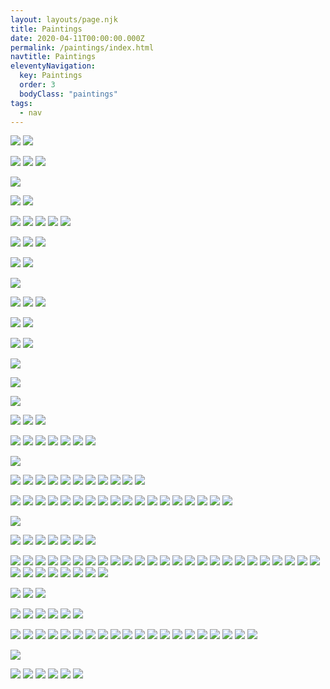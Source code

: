 ```yaml
---
layout: layouts/page.njk
title: Paintings
date: 2020-04-11T00:00:00.000Z
permalink: /paintings/index.html
navtitle: Paintings
eleventyNavigation:
  key: Paintings
  order: 3
  bodyClass: "paintings"
tags:
  - nav
---
```


![](/static/img/paintings/organicform5-chromeyellow-sq.jpg?nf_resize=fit&w=640)
![](/static/img/paintings/avatar.jpg?nf_resize=fit&w=640)
<!-- ![](/static/img/paintings/daddy-long-legs-on-horses.jpg?nf_resize=fit&w=640) -->
![](/static/img/paintings/fourheads.jpg?nf_resize=fit&w=640)
![](/static/img/paintings/icebergcrop.jpg?nf_resize=fit&w=640)
![](/static/img/paintings/luchaguerrero.jpg?nf_resize=fit&w=640)
<!-- ![](/static/img/paintings/seahawklucha.jpg?nf_resize=fit&w=640) -->
![](/static/img/paintings/yellowsquiggle.jpg?nf_resize=fit&w=640)
<!-- ![](/static/img/paintings/kissguy.jpg?nf_resize=fit&w=640) -->
![](/static/img/paintings/kissguy2.jpg?nf_resize=fit&w=640)
![](/static/img/paintings/imoverit171207.jpg?nf_resize=fit&w=640)
<!-- ![](/static/img/paintings/image_Message_1557505096417.jpg?nf_resize=fit&w=640) -->
![](/static/img/paintings/keysJune2019.jpg?nf_resize=fit&w=640)
![](/static/img/paintings/Had-Enough.jpg?nf_resize=fit&w=640)
![](/static/img/paintings/idontlikethisinsun.jpg?nf_resize=fit&w=640)
![](/static/img/paintings/thatsitthatsitoutdoors.jpg?nf_resize=fit&w=640)
![](/static/img/paintings/pinkandyellowluchador.jpg?nf_resize=fit&w=640)
<!-- ![](/static/img/paintings/squigglenumbertwo.jpg?nf_resize=fit&w=640) -->
![](/static/img/paintings/benthead.jpg?nf_resize=fit&w=640)
![](/static/img/paintings/eater640.jpg?nf_resize=fit&w=640)
![](/static/img/paintings/squiggle4.jpg?nf_resize=fit&w=640)
<!-- ![](/static/img/paintings/yellowsilverhead.jpg?nf_resize=fit&w=640) -->
<!-- ![](/static/img/paintings/luchadornumberone.jpg?nf_resize=fit&w=640) -->
![](/static/img/paintings/armstroker.jpg?nf_resize=fit&w=640)
![](/static/img/paintings/awfulbaby.jpg?nf_resize=fit&w=640)
<!-- ![](/static/img/paintings/blackeye.jpg?nf_resize=fit&w=640) -->
![](/static/img/paintings/ijustwantto.jpg?nf_resize=fit&w=640)
<!-- ![](/static/img/paintings/squiggle01.jpg?nf_resize=fit&w=640) -->
![](/static/img/paintings/miamilucha.jpg?nf_resize=fit&w=640)
![](/static/img/paintings/purpleredlucha.jpg?nf_resize=fit&w=640)
![](/static/img/paintings/relampagoazulonwhite.jpg?nf_resize=fit&w=640)
<!-- ![](/static/img/paintings/squigglenumberthree.jpg?nf_resize=fit&w=640) -->
![](/static/img/paintings/nonononono.jpg?nf_resize=fit&w=640)
![](/static/img/paintings/talker.jpg?nf_resize=fit&w=640)
<!-- ![](/static/img/paintings/amputee.jpg?nf_resize=fit&w=640) -->
![](/static/img/paintings/mummies_postK.jpg?nf_resize=fit&w=640)
![](/static/img/paintings/negatorygoodbuddy.jpg?nf_resize=fit&w=640)
<!-- ![](/static/img/paintings/amputee_porch.jpg?nf_resize=fit&w=640) -->
![](/static/img/paintings/caballeroazul.jpg?nf_resize=fit&w=640)
<!-- ![](/static/img/paintings/newblue.jpg?nf_resize=fit&w=640)  -->
<!-- ![](/static/img/paintings/aquasquiggle.jpg?nf_resize=fit&w=640) -->
![](/static/img/paintings/bigheadoutdoors.jpg?nf_resize=fit&w=640)
<!-- ![](/static/img/paintings/squiggle1maybe.jpg?nf_resize=fit&w=640) -->
![](/static/img/paintings/bowlers.jpg?nf_resize=fit&w=640)
<!-- ![](/static/img/paintings/escandinavo.jpg?nf_resize=fit&w=640) -->
<!-- ![](/static/img/paintings/squiggle02.jpg?nf_resize=fit&w=640) -->
<!-- ![](/static/img/paintings/standingman.jpg?nf_resize=fit&w=640) -->
<!-- ![](/static/img/paintings/blldog.jpg?nf_resize=fit&w=640) -->
<!-- ![](/static/img/paintings/greenmask.jpg?nf_resize=fit&w=640) -->
![](/static/img/paintings/pinkluchadorwithshadow.jpg?nf_resize=fit&w=640)
![](/static/img/paintings/bottlecap_guy_on_horses.jpg?nf_resize=fit&w=640)
![](/static/img/paintings/170918luchadorverano.jpg?nf_resize=fit&w=640)
<!-- ![](/static/img/paintings/170919luchcaballeroescarlata.jpg?nf_resize=fit&w=640) -->
![](/static/img/paintings/170911luchadorpurple.jpg?nf_resize=fit&w=640)
![](/static/img/paintings/170502600.jpg?nf_resize=fit&w=640)
![](/static/img/paintings/170429elsaico1200.jpg?nf_resize=fit&w=640)
![](/static/img/paintings/thepipesfullsizeoutdoors.jpg?nf_resize=fit&w=640)
![](/static/img/paintings/torsoman1000.jpg?nf_resize=fit&w=640)
![](/static/img/paintings/picnicpal.jpg?nf_resize=fit&w=640)
![](/static/img/paintings/brightskull161216.jpg?nf_resize=fit&w=640)
<!-- ![](/static/img/paintings/informalartshow.jpg?nf_resize=fit&w=640) -->
![](/static/img/paintings/161108blueluchacliffd.jpg?nf_resize=fit&w=640)
<!-- ![](/static/img/paintings/161110pipes.jpg?nf_resize=fit&w=640) -->
![](/static/img/paintings/160917bluesquiggle.jpg?nf_resize=fit&w=640)
![](/static/img/paintings/160807squiggleprimed.jpg?nf_resize=fit&w=640)
![](/static/img/paintings/160807squiggleyelo.jpg?nf_resize=fit&w=640)
![](/static/img/paintings/160807squiggleyelobig.jpg?nf_resize=fit&w=640)
![](/static/img/paintings/160515lotofanger.jpg?nf_resize=fit&w=640)
![](/static/img/paintings/bettyandlucha.jpg?nf_resize=fit&w=640)
![](/static/img/paintings/organicform41510015.jpg?nf_resize=fit&w=640)
![](/static/img/paintings/organicformhanging.jpg?nf_resize=fit&w=640)
![](/static/img/paintings/170911luchadorpink.jpg?nf_resize=fit&w=640)
![](/static/img/paintings/171218givemeyourmonry_complete.jpg?nf_resize=fit&w=640)
![](/static/img/paintings/171219bigdopecardboard.jpg?nf_resize=fit&w=640)
<!-- ![](/static/img/paintings/morebigdope.jpg?nf_resize=fit&w=640) -->
![](/static/img/paintings/180114artone.jpg?nf_resize=fit&w=640)
![](/static/img/paintings/180114artthree.jpg?nf_resize=fit&w=640)
![](/static/img/paintings/180114arttwo.jpg?nf_resize=fit&w=640)
![](/static/img/paintings/myhoisecurrently.jpg?nf_resize=fit&w=640)
![](/static/img/paintings/organicformsyellow.jpg?nf_resize=fit&w=640)
![](/static/img/paintings/Give-Me-Your-Money.jpg?nf_resize=fit&w=640)
![](/static/img/paintings/inhaler.jpg?nf_resize=fit&w=640)
![](/static/img/paintings/070924_fourheads.jpg?nf_resize=fit&w=640)
![](/static/img/paintings/bos-thatsitduskclose.jpg?nf_resize=fit&w=640)
![](/static/img/paintings/bos-righthandfar.jpg?nf_resize=fit&w=640)
![](/static/img/paintings/bos-selfcloseday.jpg?nf_resize=fit&w=640)
![](/static/img/paintings/bos-allpiecesinplace.jpg?nf_resize=fit&w=640)
![](/static/img/paintings/rhodenluchas_eltigre_onfence.jpg?nf_resize=fit&w=640)
![](/static/img/paintings/rhodenluchas_yellow_onfence.jpg?nf_resize=fit&w=640)
![](/static/img/paintings/rhodenluchas_relampago_onfence.jpg?nf_resize=fit&w=640)
![](/static/img/paintings/rhodenluchasavocado_onfence.jpg?nf_resize=fit&w=640)
![](/static/img/paintings/rhodenluchas_allfour_onfence_angle.jpg?nf_resize=fit&w=640)
![](/static/img/paintings/rhodenluchas_allfour_onfence.jpg?nf_resize=fit&w=640)
<!-- ![](/static/img/paintings/tigermaskonhorses.jpg?nf_resize=fit&w=640) -->
![](/static/img/paintings/sneak.jpg?nf_resize=fit&w=640)
<!-- ![](/static/img/paintings/tigermaskinprogress.jpg?nf_resize=fit&w=640) -->
<!-- ![](/static/img/paintings/mummies_context.jpg?nf_resize=fit&w=640) -->
![](/static/img/paintings/petomane.jpg?nf_resize=fit&w=640)
![](/static/img/paintings/foilinprogress.jpg?nf_resize=fit&w=640)
![](/static/img/paintings/aguilaintergalactico_sm.jpg?nf_resize=fit&w=640)
![](/static/img/paintings/breathers.jpg?nf_resize=fit&w=640)
![](/static/img/paintings/startlebot.jpg?nf_resize=fit&w=640)
![](/static/img/paintings/foilface.jpg?nf_resize=fit&w=640)
![](/static/img/paintings/bigface.jpg?nf_resize=fit&w=640)
<!-- ![](/static/img/paintings/yellowfellow.jpg?nf_resize=fit&w=640) -->
![](/static/img/paintings/bluelightning.jpg?nf_resize=fit&w=640)
![](/static/img/paintings/mitzi.jpg?nf_resize=fit&w=640)
![](/static/img/paintings/cloudcreatures.jpg?nf_resize=fit&w=640)
![](/static/img/paintings/greenlightning.jpg?nf_resize=fit&w=640)
![](/static/img/paintings/selfportraitonroof.jpg?nf_resize=fit&w=640)
![](/static/img/paintings/thatsitthatsit.jpg?nf_resize=fit&w=640)
![](/static/img/paintings/improbable.jpg?nf_resize=fit&w=640)
![](/static/img/paintings/orangesquiggle01.jpg?nf_resize=fit&w=640)
![](/static/img/paintings/orangeflame01.jpg?nf_resize=fit&w=640)
![](/static/img/paintings/orangesquiggle02.jpg?nf_resize=fit&w=640)
![](/static/img/paintings/blueflame1.jpg?nf_resize=fit&w=640)
![](/static/img/paintings/blueflame2.jpg?nf_resize=fit&w=640)
![](/static/img/paintings/manyeyedmonster.jpg?nf_resize=fit&w=640)
![](/static/img/paintings/twowhitefigures.jpg?nf_resize=fit&w=640)
![](/static/img/paintings/slowyourroll.jpg?nf_resize=fit&w=640)
![](/static/img/paintings/boywithknife.jpg?nf_resize=fit&w=640)
![](/static/img/paintings/unreal.jpg?nf_resize=fit&w=640)
![](/static/img/paintings/fuckhead.jpg?nf_resize=fit&w=640)
![](/static/img/paintings/organicforms.jpg?nf_resize=fit&w=640)
![](/static/img/paintings/fuckhead02.jpg?nf_resize=fit&w=640)
![](/static/img/paintings/organicformsorange.jpg?nf_resize=fit&w=640)
![](/static/img/paintings/dottage.jpg?nf_resize=fit&w=640)
![](/static/img/paintings/whitepaintings3.jpg?nf_resize=fit&w=640)
![](/static/img/paintings/whitepaintings4.jpg?nf_resize=fit&w=640)
![](/static/img/paintings/whitepaintings1.jpg?nf_resize=fit&w=640)
![](/static/img/paintings/whitepaintings2.jpg?nf_resize=fit&w=640)
![](/static/img/paintings/colorful-lucha.jpg?nf_resize=fit&w=640)
![](/static/img/paintings/selfportrait-with-large-tongue.jpg?nf_resize=fit&w=640)
![](/static/img/paintings/smallluchas1404123.jpg?nf_resize=fit&w=640)
![](/static/img/paintings/smallluchas1404121.jpg?nf_resize=fit&w=640)
![](/static/img/paintings/smallluchas1404122.jpg?nf_resize=fit&w=640)
![](/static/img/paintings/bigbetty1000.jpg?nf_resize=fit&w=640)
![](/static/img/paintings/repurposed.jpg?nf_resize=fit&w=640)
<!-- ![](/static/img/paintings/bluelucha140818_1000.jpg?nf_resize=fit&w=640) -->
![](/static/img/paintings/160809yellowsquiggle.jpg?nf_resize=fit&w=640)
![](/static/img/paintings/holdingangeronfloor.jpg?nf_resize=fit&w=640)
![](/static/img/paintings/bluesquiggle.jpg?nf_resize=fit&w=640)
<!-- ![](/static/img/paintings/blobcritters.jpg?nf_resize=fit&w=640) -->
![](/static/img/paintings/cornmanreadyfortheworld.jpg?nf_resize=fit&w=640)
![](/static/img/paintings/ohnonever.jpg?nf_resize=fit&w=640)
![](/static/img/paintings/IMG_20170424idontlikethisinsun.jpg?nf_resize=fit&w=640)
![](/static/img/paintings/IMG_20170429pinkyelojustdone.jpg?nf_resize=fit&w=640)
![](/static/img/paintings/dontlike1000.jpg?nf_resize=fit&w=640)
![](/static/img/paintings/pieceatgogobs.jpg?nf_resize=fit&w=640)
<!-- ![](/static/img/paintings/pipularortubular.jpg?nf_resize=fit&w=640) -->
![](/static/img/paintings/bigpink.jpg?nf_resize=fit&w=640)
![](/static/img/paintings/lucha151223.jpg?nf_resize=fit&w=640)
![](/static/img/paintings/orangerobot.jpg?nf_resize=fit&w=640)
![](/static/img/paintings/newguyattheoffice.jpg?nf_resize=fit&w=640)
![](/static/img/paintings/bluelu150215.jpg?nf_resize=fit&w=640)
![](/static/img/paintings/nudedavid.jpg?nf_resize=fit&w=640)
![](/static/img/paintings/lucha150209.jpg?nf_resize=fit&w=640)
![](/static/img/paintings/whiteboard.jpg?nf_resize=fit&w=640)
![](/static/img/paintings/smallbluesuit2.jpg?nf_resize=fit&w=640)
![](/static/img/paintings/smallbluesuitlayingflat.jpg?nf_resize=fit&w=640)
![](/static/img/paintings/flourishstanding.jpg?nf_resize=fit&w=640)
![](/static/img/paintings/flourishlayingflat.jpg?nf_resize=fit&w=640)
![](/static/img/paintings/thatsitonroofh.jpg?nf_resize=fit&w=640)
![](/static/img/paintings/cloudmanonroofv.jpg?nf_resize=fit&w=640)
![](/static/img/paintings/cloudmanonroofh.jpg?nf_resize=fit&w=640)
![](/static/img/paintings/amputeeonroofh.jpg?nf_resize=fit&w=640)
![](/static/img/paintings/amputeeonroofnight.jpg?nf_resize=fit&w=640)
![](/static/img/paintings/selfportaitonroofclosedusk.jpg?nf_resize=fit&w=640)
![](/static/img/paintings/veneno.jpg?nf_resize=fit&w=640)
![](/static/img/paintings/tresluchas.jpg?nf_resize=fit&w=640)
<!-- ![](/static/img/paintings/silveron.jpg?nf_resize=fit&w=640) -->
![](/static/img/paintings/cutoutmummiestalking.jpg?nf_resize=fit&w=640)
<!-- ![](/static/img/paintings/escandinavoinprogress.jpg?nf_resize=fit&w=640) -->
<!-- ![](/static/img/paintings/twocolorson.jpg?nf_resize=fit&w=640) -->
<!-- ![](/static/img/paintings/startingpainting.jpg?nf_resize=fit&w=640) -->
<!-- ![](/static/img/paintings/lineyfaceart.jpg?nf_resize=fit&w=640) -->
<!-- ![](/static/img/paintings/backtoloafinprogress2.jpg?nf_resize=fit&w=640) -->
![](/static/img/paintings/backtoloafinoffice.jpg?nf_resize=fit&w=640)
![](/static/img/paintings/awfulbaby1.jpg?nf_resize=fit&w=640)
![](/static/img/paintings/selfportin276lvrm.jpg?nf_resize=fit&w=640)
![](/static/img/paintings/cutouttubesockwcolby.jpg?nf_resize=fit&w=640)
![](/static/img/paintings/cutoutbabbler.jpg?nf_resize=fit&w=640)
![](/static/img/paintings/babbler_small.jpg?nf_resize=fit&w=640)